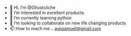 - 👋 Hi, I’m @Ghostcliche
- 👀 I’m interested in excellent products
- 🌱 I’m currently learning python
- 💞️ I’m looking to collaborate on new life changing products
- 📫 How to reach me .. aypsamuel@gmail.com

<!---
Ghostcliche/Ghostcliche is a ✨ special ✨ repository because its `README.md` (this file) appears on your GitHub profile.
You can click the Preview link to take a look at your changes.
--->
